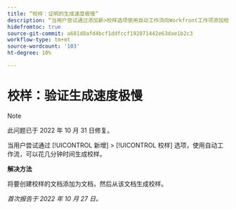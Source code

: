 ```yaml
---
title: “校样：证明的生成速度极慢”
description: “当用户尝试通过添加新>校样选项使用自动工作流向Workfront工作项添加校样时，需要几分钟时间才能生成校样。”
hidefromtoc: true
source-git-commit: a681d8afd4bcf1ddfccf192871442e63dae1b2c3
workflow-type: tm+mt
source-wordcount: '103'
ht-degree: 10%

---
```



# 校样：验证生成速度极慢

>[!NOTE]
>
>此问题已于 2022 年 10 月 31 日修复。

<!--This article is on the WF and WFP TOCs-->

当用户尝试通过 [!UICONTROL 新增] > [!UICONTROL 校样] 选项，使用自动工作流，可以花几分钟时间生成校样。

**解决方法**

将要创建校样的文档添加为文档，然后从该文档生成校样。

_首次报告于 2022 年 10 月 27 日。_

